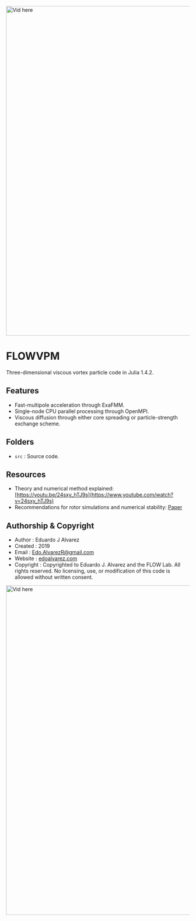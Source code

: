 <img src="docs/vid/val_leapfrog04_6.gif" alt="Vid here" style="width: 900px;"/>

# FLOWVPM

Three-dimensional viscous vortex particle code in Julia 1.4.2.

## Features
  * Fast-multipole acceleration through ExaFMM.
  * Single-node CPU parallel processing through OpenMPI.
  * Viscous diffusion through either core spreading or particle-strength exchange scheme.

## Folders
  * `src`         : Source code.

## Resources
  * Theory and numerical method explained: [https://youtu.be/24sxy_hTJ9s](https://www.youtube.com/watch?v=24sxy_hTJ9s)
  * Recommendations for rotor simulations and numerical stability: [Paper](http://flowlab.groups.et.byu.net/preprints/Alvarez2020.pdf)

## Authorship & Copyright
* Author            : Eduardo J Alvarez
* Created           : 2019
* Email             : Edo.AlvarezR@gmail.com
* Website           : [edoalvarez.com](https://www.edoalvarez.com/)
* Copyright         : Copyrighted to Eduardo J. Alvarez and the FLOW Lab. All
    rights reserved. No licensing, use, or modification of this code is allowed
    without written consent.

<img src="docs/vid/val_ringcollision09_3.gif" alt="Vid here" style="width: 900px;"/>
